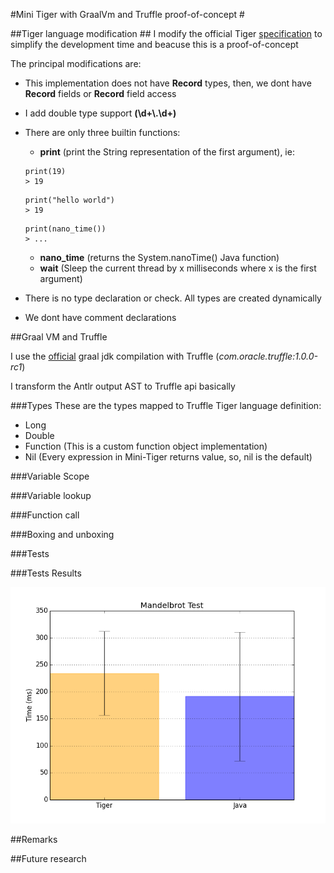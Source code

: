 #Mini Tiger with GraalVm and Truffle proof-of-concept #



##Tiger language modification ##
I modify the official Tiger <a href="https://cs.nyu.edu/courses/fall13/CSCI-GA.2130-001/tiger-spec.pdf">specification</a> to simplify the development time and beacuse this is a proof-of-concept

The principal modifications are:
-  This implementation does not have **Record** types, then, we dont have **Record** fields or **Record** field access

-  I add double type support **(\d+\\.\d+)**

- There are only three builtin functions:
    - **print** (print the String representation of the first argument), ie: 
    ``` 
    print(19)
    > 19
     ```
     ``` 
     print("hello world")
     > 19
     ```
    ``` 
    print(nano_time())
    > ... 
    ```
    - **nano_time** (returns the System.nanoTime() Java function)
    - **wait** (Sleep the current thread by x milliseconds where x is the first argument)
    
- There is no type declaration or check. All types are created dynamically

- We dont have comment declarations

##Graal VM and Truffle

I use the <a href="http://www.oracle.com/technetwork/oracle-labs/program-languages/downloads/index.html">official</a> graal jdk compilation with Truffle (*com.oracle.truffle:1.0.0-rc1*)

I transform the Antlr output AST to Truffle api basically

###Types
These are the types mapped to Truffle Tiger language definition:
   - Long
   - Double
   - Function (This is a custom function object implementation)
   - Nil (Every expression in Mini-Tiger returns value, so, nil is the default)

###Variable Scope

###Variable lookup

###Function call

###Boxing and unboxing

###Tests

###Tests Results

![alt results](imgs/result.png)

##Remarks


##Future research